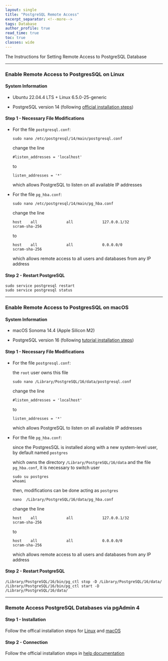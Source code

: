 ```yaml
---
layout: single
title: "PostgreSQL Remote Access"
excerpt_separator: <!--more-->
tags: Database
author_profile: true
read_time: true
toc: true
classes: wide
---
```


The Instructions for Setting Remote Access to PostgreSQL Database

<!--more-->

---
### Enable Remote Access to PostgresSQL on Linux

#### System Information

- Ubuntu 22.04.4 LTS + Linux 6.5.0-25-generic

- PostgreSQL version 14 (following [official installation steps](https://www.postgresql.org/download/linux/ubuntu/))

#### Step 1 - Necessary File Modifications

- For the file `postgresql.conf`:

    ```
    sudo nano /etc/postgresql/14/main/postgresql.conf
    ```

    change the line

    ```
    #listen_addresses = 'localhost'
    ```

    to

    ```
    listen_addresses = '*'
    ```

    which allows PostgreSQL to listen on all available IP addresses

- For the file `pg_hba.conf`:

    ```
    sudo nano /etc/postgresql/14/main/pg_hba.conf
    ```

    change the line

    ```
    host    all             all             127.0.0.1/32            scram-sha-256
    ```

    to

    ```
    host    all             all             0.0.0.0/0               scram-sha-256
    ```

    which allows remote access to all users and databases from any IP address

#### Step 2 - Restart PostgreSQL

```
sudo service postgresql restart
sudo service postgresql status
```


---
### Enable Remote Access to PostgresSQL on macOS

#### System Information

- macOS Sonoma 14.4 (Apple Silicon M2)

- PostgreSQL version 16 (following [tutorial installation steps](https://www.postgresqltutorial.com/postgresql-getting-started/install-postgresql-macos/))

#### Step 1 - Necessary File Modifications

- For the file `postgresql.conf`:

    the `root` user owns this file

    ```
    sudo nano /Library/PostgreSQL/16/data/postgresql.conf
    ```

    change the line

    ```
    #listen_addresses = 'localhost'
    ```

    to

    ```
    listen_addresses = '*'
    ```

    which allows PostgreSQL to listen on all available IP addresses

- For the file `pg_hba.conf`:

    since the PostgresSQL is installed along with a new system-level user, by default named `postgres`

    which owns the directory `/Library/PostgreSQL/16/data` and the file `pg_hba.conf`, it is necessary to switch user

    ```
    sudo su postgres
    whoami
    ```

   then, modifications can be done acting as `postgres`

    ```
    nano  /Library/PostgreSQL/16/data/pg_hba.conf
    ```

    change the line

    ```
    host    all             all             127.0.0.1/32            scram-sha-256
    ```

    to

    ```
    host    all             all             0.0.0.0/0               scram-sha-256
    ```

    which allows remote access to all users and databases from any IP address

#### Step 2 - Restart PostgreSQL

```
/Library/PostgreSQL/16/bin/pg_ctl stop -D /Library/PostgreSQL/16/data/
/Library/PostgreSQL/16/bin/pg_ctl start -D /Library/PostgreSQL/16/data/
```


---
### Remote Access PostgreSQL Databases via pgAdmin 4

#### Step 1 - Installation

Follow the offical installation steps for [Linux](https://www.pgadmin.org/download/pgadmin-4-apt/) and [macOS](https://www.pgadmin.org/download/pgadmin-4-macos/)

#### Step 2 - Connection

Follow the official installation steps in [help documentation](http://127.0.0.1:52278/help/help/server_dialog.html)